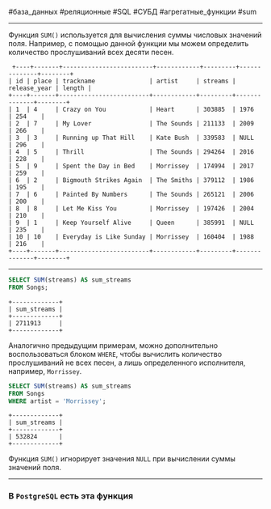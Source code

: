 #база_данных #реляционные #SQL #СУБД #агрегатные_функции #sum 

---
Функция `SUM()` используется для вычисления суммы числовых значений поля. Например, с помощью данной функции мы можем определить количество прослушиваний всех десяти песен.
```
 +----+-------+-------------------------+------------+---------+--------------+--------+
| id | place | trackname               | artist     | streams | release_year | length |
+----+-------+-------------------------+------------+---------+--------------+--------+
| 1  | 4     | Crazy on You            | Heart      | 303885  | 1976         | 254    |
| 2  | 7     | My Lover                | The Sounds | 211133  | 2009         | 266    |
| 3  | 3     | Running up That Hill    | Kate Bush  | 339583  | NULL         | 296    |
| 4  | 5     | Thrill                  | The Sounds | 294264  | 2016         | 228    |
| 5  | 9     | Spent the Day in Bed    | Morrissey  | 174994  | 2017         | 259    |
| 6  | 2     | Bigmouth Strikes Again  | The Smiths | 379112  | 1986         | 195    |
| 7  | 6     | Painted By Numbers      | The Sounds | 265121  | 2006         | 200    |
| 8  | 8     | Let Me Kiss You         | Morrissey  | 197426  | 2004         | 210    |
| 9  | 1     | Keep Yourself Alive     | Queen      | 385991  | NULL         | 235    |
| 10 | 10    | Everyday is Like Sunday | Morrissey  | 160404  | 1988         | 216    |
+----+-------+-------------------------+------------+---------+--------------+--------+
```
---
```sql
SELECT SUM(streams) AS sum_streams
FROM Songs;
```
```
+-------------+
| sum_streams |
+-------------+
| 2711913     |
+-------------+
```

Аналогично предыдущим примерам, можно дополнительно воспользоваться блоком `WHERE`, чтобы вычислить количество прослушиваний не всех песен, а лишь определенного исполнителя, например, `Morrissey`.
```sql
SELECT SUM(streams) AS sum_streams
FROM Songs
WHERE artist = 'Morrissey';
```
```
+-------------+
| sum_streams |
+-------------+
| 532824      |
+-------------+
```
Функция `SUM()` игнорирует значения `NULL` при вычислении суммы значений поля.

---
### В `PostgreSQL` есть эта функция